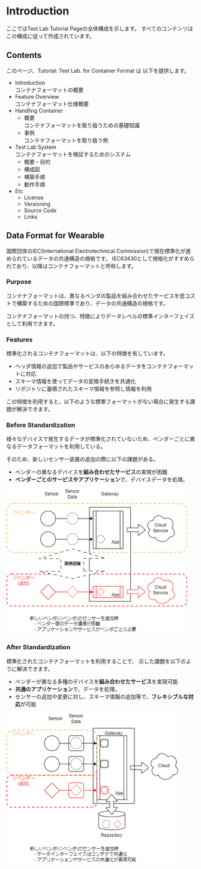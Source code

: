 # Introduction

ここではTest Lab Tutorial Pageの全体構成を示します。
すべてのコンテンツはこの構成に従って作成されています。

## Contents

このページ、Tutorial: Test Lab. for Container Format は 以下を提供します。

  - Introduction  
    コンテナフォーマットの概要
  - Feature Overview  
    コンテナフォーマット仕様概要
  - Handling Container  
    - 概要  
    コンテナフォーマットを取り扱うための基礎知識
    - 事例  
    コンテナフォーマットを取り扱う例
  - Test Lab System  
    コンテナフォーマットを検証するためのシステム
    - 概要・目的
    - 構成図
    - 構築手順
    - 動作手順
  - Etc
    - License
    - Versioning
    - Source Code
    - Links

## Data Format for Wearable
国際団体のIEC(International Electrotechnical Commission)で現在標準化が進められているデータの共通構造の規格です。
IEC63430として規格化がすすめられており、以降はコンテナフォーマットと呼称します。

### Purpose
コンテナフォーマットは、異なるベンダの製品を組み合わせたサービスを低コストで構築するための国際標準であり、データの共通構造の規格です。

コンテナフォーマットの持つ、特徴によりデータレベルの標準インターフェイスとして利用できます。

### Features
標準化されるコンテナフォーマットは、以下の特徴を有しています。
- ヘッダ情報の追加で製品やサービスのあらゆるデータをコンテナフォーマットに対応
- スキーマ情報を使ってデータの変換手続きを共通化
- リポジトリに蓄積されたスキーマ情報を参照し情報を利用

この特徴を利用すると、以下のような標準フォーマットがない場合に発生する課題が解決できます。

### Before Standardization

様々なデバイスで発生するデータが標準化されていないため、ベンダーごとに異なるデータフォーマットを利用している。   

そのため、新しいセンサー装置の追加の際に以下の課題がある。

- ベンダーの異なるデバイスを**組み合わせたサービス**の実現が困難
- **ベンダーごとのサービスやアプリケーション**で、デバイスデータを処理。

 ![](before_standization.drawio.png)


### After Standardization

標準化されたコンテナフォーマットを利用することで、
示した課題を以下のように解決できます。

- ベンダーが異なる多種のデバイスを**組み合わせたサービス**を実現可能
- **共通のアプリケーション**で、データを処理。
- センサーの追加や変更に対し、スキーマ情報の追加等で、**フレキシブルな対応**が可能
 
 ![](after_standization.drawio.png)
